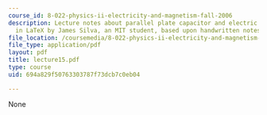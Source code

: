 ```yaml
---
course_id: 8-022-physics-ii-electricity-and-magnetism-fall-2006
description: Lecture notes about parallel plate capacitor and electric dipole. Prepared
  in LaTeX by James Silva, an MIT student, based upon handwritten notes.
file_location: /coursemedia/8-022-physics-ii-electricity-and-magnetism-fall-2006/694a829f50763303787f73dcb7c0eb04_lecture15.pdf
file_type: application/pdf
layout: pdf
title: lecture15.pdf
type: course
uid: 694a829f50763303787f73dcb7c0eb04

---
```

None
